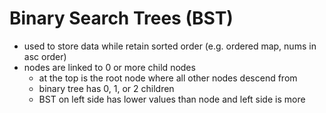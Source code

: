 # Binary Search Trees (BST)
- used to store data while retain sorted order (e.g. ordered map, nums in asc order)
- nodes are linked to 0 or more child nodes
    - at the top is the root node where all other nodes descend from
    - binary tree has 0, 1, or 2 children
    - BST on left side has lower values than node and left side is more
